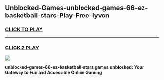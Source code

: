
## Unblocked-Games-unblocked-games-66-ez-basketball-stars-Play-Free-lyvcn
<h3>
<a href="https://premium76.site?title=unblocked-games-66-ez-basketball-stars&ref=10A">CLICK TO PLAY</a></h3>
<hr>

<h3>
<a href="https://premium76.site?title=unblocked-games-66-ez-basketball-stars&ref=10A">CLICK 2 PLAY</a>
  
</h3>

<a href="https://premium76.site?title=unblocked-games-66-ez-basketball-stars&ref=10A"><img src="https://clearcache.store/games.png"></a>


**unblocked-games-66-ez-basketball-stars games unblocked: Your Gateway to Fun and Accessible Online Gaming**
